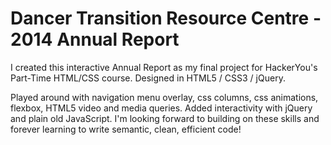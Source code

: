 # Dancer Transition Resource Centre - 2014 Annual Report
I created this interactive Annual Report as my final project for HackerYou's Part-Time HTML/CSS course.  Designed in HTML5 / CSS3 / jQuery.

Played around with navigation menu overlay, css columns, css animations, flexbox, HTML5 video and media queries.  Added interactivity with jQuery and plain old JavaScript.  I'm looking forward to building on these skills and forever learning to write semantic, clean, efficient code! 
